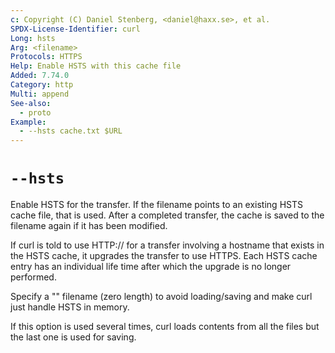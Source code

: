 ```yaml
---
c: Copyright (C) Daniel Stenberg, <daniel@haxx.se>, et al.
SPDX-License-Identifier: curl
Long: hsts
Arg: <filename>
Protocols: HTTPS
Help: Enable HSTS with this cache file
Added: 7.74.0
Category: http
Multi: append
See-also:
  - proto
Example:
  - --hsts cache.txt $URL
---
```


# `--hsts`

Enable HSTS for the transfer. If the filename points to an existing HSTS cache
file, that is used. After a completed transfer, the cache is saved to the
filename again if it has been modified.

If curl is told to use HTTP:// for a transfer involving a hostname that exists
in the HSTS cache, it upgrades the transfer to use HTTPS. Each HSTS cache
entry has an individual life time after which the upgrade is no longer
performed.

Specify a "" filename (zero length) to avoid loading/saving and make curl just
handle HSTS in memory.

If this option is used several times, curl loads contents from all the
files but the last one is used for saving.

